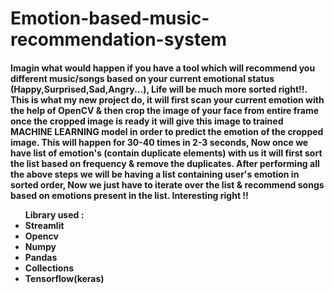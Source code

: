 # Emotion-based-music-recommendation-system
<h4>
Imagin what would happen if you have a tool which will recommend you different music/songs based on your current emotional status (Happy,Surprised,Sad,Angry...), Life will be much more sorted right!!. This is what my new project do, it will first scan your current emotion with the help of OpenCV & then crop the image of your face from entire frame once the cropped image is ready it will give this image to trained MACHINE LEARNING model in order to predict the emotion of the cropped image. This will happen for 30-40 times in 2-3 seconds, Now once we have list of emotion's (contain duplicate elements) with us it will first sort the list based on frequency & remove the duplicates. After performing all the above steps we will be having a list containing user's emotion in sorted order, Now we just have to iterate over the list & recommend songs based on emotions present in the list. Interesting right !!
  
<ul>
  Library used :
    <li>Streamlit</li>
    <li>Opencv</li>
    <li>Numpy</li>
    <li>Pandas</li>
    <li>Collections</li>
    <li>Tensorflow(keras)</li>
</ul>
</h4>
